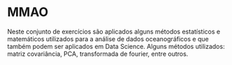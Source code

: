 # MMAO
 Neste conjunto de exercícios são aplicados alguns métodos estatísticos e matemáticos utilizados para a análise de dados oceanográficos e que também podem ser aplicados em Data Science. Alguns métodos utilizados: matriz covariância, PCA, transformada de fourier, entre outros.
